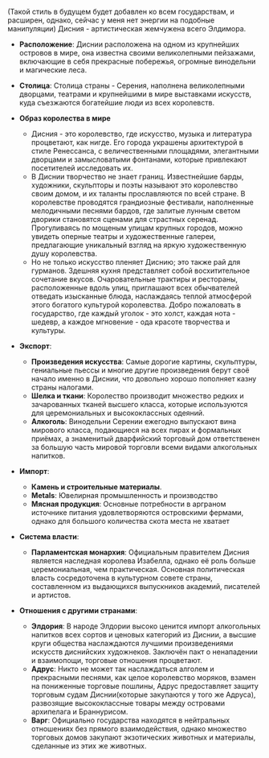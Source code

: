 (Такой стиль в будущем будет добавлен ко всем государствам, и расширен, однако, сейчас у меня нет энергии на подобные манипуляции)
Дисния - артистическая жемчужена всего Элдимора. 
- **Расположение**: Диснии расположена на одном из крупнейших островов в мире, она известна своими великолепными пейзажами, включающие в себя прекрасные побережья, огромные винодельни и магические леса.
    
- **Столица**: Столица страны - Серения, наполнена великолепными дворцами, театрами и крупнейшими в мире выставками искусств, куда съезжаются богатейшие люди из всех королевств.   
- **Образ королества в мире**
    - Дисния - это королевство, где искусство, музыка и литература процветают, как нигде. Его города украшены архитектурой в стиле Ренессанса, с величественными площадями, элегантными дворцами и замысловатыми фонтанами, которые привлекают посетителей исследовать их.
    - В Диснии творчество не знает границ. Известнейшие барды, художники, скульпторы и поэты называют это королевство своим домом, и их таланты прославляются по всей стране. В королевстве проводятся грандиозные фестивали, наполненные мелодичными песнями бардов, где залитые лунным светом дворики становятся сценами для страстных серенад. Прогуливаясь по мощеным улицам крупных городов, можно увидеть оперные театры и художественные галереи, предлагающие уникальный взгляд на яркую художественную душу королевства.
    - Но не только искусство пленяет Диснию; это также рай для гурманов. Здешняя кухня представляет собой восхитительное сочетание вкусов. Очаровательные трактиры и рестораны, расположенные вдоль улиц, приглашают всех обычвателей отведать изысканные блюда, наслаждаясь теплой атмосферой этого богатого культурой королевства. Добро пожаловать в государство, где каждый уголок - это холст, каждая нота - шедевр, а каждое мгновение - ода красоте творчества и культуры.
- **Экспорт**:
    - **Произведения искусства**: Самые дорогие картины, скульптуры, гениальные пьессы и многие другие произведения берут своё начало именно в Диснии, что довольно хорошо пополняет казну страны налогами.
    - **Шелка и ткани**: Королество производит множество редких и зачарованных тканей высшего класса, которые используются для церемониальных и высококлассных одеяний.
    - **Алкоголь**: Винодельни Серении ежегодно выпускают вина мирового класса, подающиеся на всех пирах и формальных приёмах, а знаменитый дварфийский торговый дом ответственен за большую часть мировой торговли всеми видами алкогольных напитков.
- **Импорт**:
    - **Камень и строительные материалы**.
    - **Metals**: Ювелирная промышленность и производство  
    - **Мясная продукция**: Основные потребности в арграном источнике питания удовлетворяются островскими фермами, однако для большого количества скота места не хватает  
- **Система власти**:
    - **Парламентская монархия**: Официальным правителем Дисния является наследная королева Изабелла, однако её роль больше церемониальная, чем практическая. Основная политическая власть сосредоточена в культурном совете страны, составленном из выдающихся выпускников академий, писателей и артистов.
- **Отношения с другими странами**:
    - **Элдория**: В народе Элдории высоко ценится импорт алкогольных напитков всех сортов и ценовых категорий из Диснии, а высшие круги общества наслаждаются лучшими произведениями искусств диснийских художнеков. Заключён пакт о ненападении и взаимопощи, торговые отношения процветают. 
    - **Адрус**: Никто не может так наслаждаться алголем и прекрасными песнями, как целое королевство моряков, взамен на пониженные торговые пошлины, Адрус предоставляет защиту торговым судам Диснии(которые закупаются у того же Адруса), развозящие высококлассные товары между островами архипелага и Браннурисом.
    - **Варг**: Официально государства находятся в нейтральных отношениях без прямого взаимодействия, однако множество торговых домов закупают экзотических животных и материалы, сделанные из этих же животных.   
